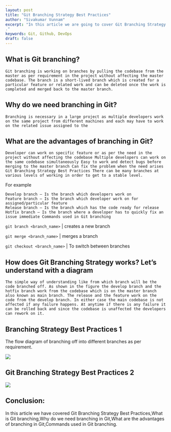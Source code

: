```yaml
---
layout: post
title: "Git Branching Strategy Best Practices"
author: "Sivakumar Vunnam"
excerpt: "In this article we are going to cover Git Branching Strategy Best Practices,What is Git branching,Why do we need branching in Git,What are the advantages of branching in Git,Commands used in Git branching.
."
keywords: Git, Github, DevOps
draft: false
---
```

What is Git branching?
---------------
```Git branching is working on branches by pulling the codebase from the master as per requirement in the project without affecting the master codebase. The branch is a short-lived branch which is created for a particular feature or related work and can be deleted once the work is completed and merged back to the master branch.```

Why do we need branching in Git?
---------------
```Branching is necessary in a large project as multiple developers work on the same project from different machines and each may have to work on the related issue assigned to the```

What are the advantages of branching in Git?
---------------
```Developer can work on specific feature or as per the need in the project without affecting the codebase Multiple developers can work on the same codebase simultaneously Easy to work and detect bugs before merging to the master branch Can fix the problem when the need arises Git Branching Strategy Best Practices There can be many branches at various levels of working in order to get to a stable level.```

For example

```Master branch – Is the main branch which has the source code
Develop branch – Is the branch which developers work on
Feature branch – Is the branch which developer work on for assigned/particular feature
Release branch – Is the branch which has the code ready for release
Hotfix branch – Is the branch where a developer has to quickly fix an issue immediate Commands used in Git branching
```

`git branch <branch_name>` | creates a new branch

`git merge <branch_name>` | merges a branch

`git checkout <branch_name>` | To switch between branches

How does Git Branching Strategy works? Let’s understand with a diagram
---------------

```The simple way of understanding like from which branch will be the code branched off. As shown in the figure the develop branch and the hotfix branch work from the codebase which is on the master branch also known as main branch. The release and the feature work on the code from the develop branch. In either case the main codebase is not affected if any failure happens. At anytime if there is any failure it can be rolled back and since the codebase is unaffected the developers can rework on it.```


Branching Strategy Best Practices 1
---------------
The flow diagram of branching off into different branches as per requirement.

![](/assets/images/git-branching-1.png)

Git Branching Strategy Best Practices 2
---------------

![](/assets/images/git-branching-2.png)

Conclusion:
---------------
In this article we have covered Git Branching Strategy Best Practices,What is Git branching,Why do we need branching in Git,What are the advantages of branching in Git,Commands used in Git branching.
